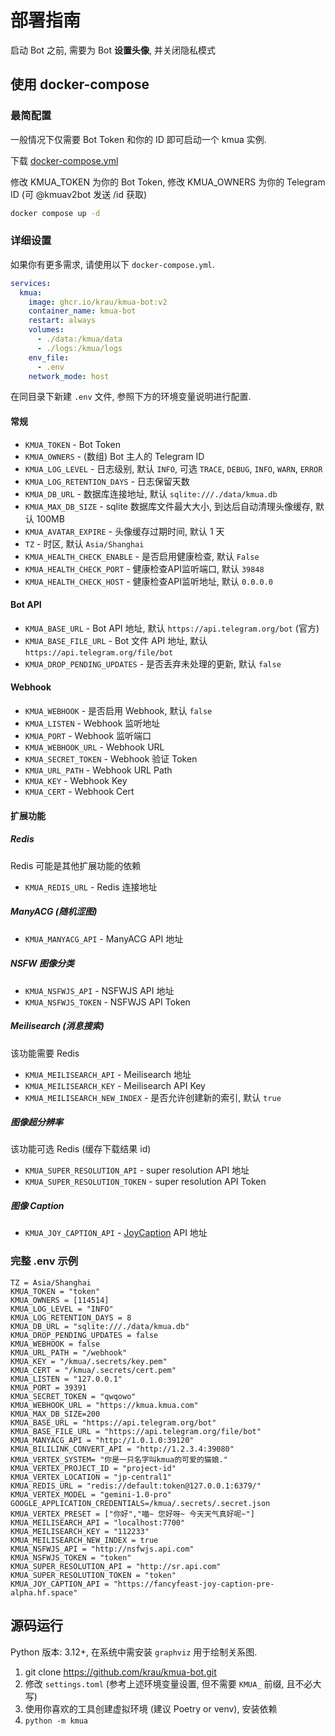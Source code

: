 # 部署指南

启动 Bot 之前, 需要为 Bot **设置头像**, 并关闭隐私模式

## 使用 docker-compose
### 最简配置

一般情况下仅需要 Bot Token 和你的 ID 即可启动一个 kmua 实例.

下载 [docker-compose.yml](https://github.com/krau/kmua-bot/blob/v2/docker-compose.yml)

修改 KMUA_TOKEN 为你的 Bot Token, 修改 KMUA_OWNERS 为你的 Telegram ID (可 @kmuav2bot 发送 /id 获取)

```bash
docker compose up -d
```

### 详细设置

如果你有更多需求, 请使用以下 `docker-compose.yml`.

```yaml
services:
  kmua:
    image: ghcr.io/krau/kmua-bot:v2
    container_name: kmua-bot
    restart: always
    volumes:
      - ./data:/kmua/data
      - ./logs:/kmua/logs
    env_file:
      - .env
    network_mode: host
```

在同目录下新建 `.env` 文件, 参照下方的环境变量说明进行配置.

#### 常规

- `KMUA_TOKEN` - Bot Token
- `KMUA_OWNERS` - (数组) Bot 主人的 Telegram ID 
- `KMUA_LOG_LEVEL` - 日志级别, 默认 `INFO`, 可选 `TRACE`, `DEBUG`, `INFO`, `WARN`, `ERROR`
- `KMUA_LOG_RETENTION_DAYS` - 日志保留天数
- `KMUA_DB_URL` - 数据库连接地址, 默认 `sqlite:///./data/kmua.db`
- `KMUA_MAX_DB_SIZE` - sqlite 数据库文件最大大小, 到达后自动清理头像缓存, 默认 100MB
- `KMUA_AVATAR_EXPIRE` - 头像缓存过期时间, 默认 1 天
- `TZ` - 时区, 默认 `Asia/Shanghai`
- `KMUA_HEALTH_CHECK_ENABLE` - 是否启用健康检查, 默认 `False`
- `KMUA_HEALTH_CHECK_PORT` - 健康检查API监听端口, 默认 `39848`
- `KMUA_HEALTH_CHECK_HOST` - 健康检查API监听地址, 默认 `0.0.0.0`

#### Bot API

- `KMUA_BASE_URL` - Bot API 地址, 默认 `https://api.telegram.org/bot` (官方)
- `KMUA_BASE_FILE_URL` - Bot 文件 API 地址, 默认 `https://api.telegram.org/file/bot`
- `KMUA_DROP_PENDING_UPDATES` - 是否丢弃未处理的更新, 默认 `false`

#### Webhook

- `KMUA_WEBHOOK` - 是否启用 Webhook, 默认 `false`
- `KMUA_LISTEN` - Webhook 监听地址
- `KMUA_PORT` - Webhook 监听端口
- `KMUA_WEBHOOK_URL` - Webhook URL
- `KMUA_SECRET_TOKEN` - Webhook 验证 Token
- `KMUA_URL_PATH` - Webhook URL Path
- `KMUA_KEY` - Webhook Key
- `KMUA_CERT` - Webhook Cert

#### 扩展功能

##### Redis

Redis 可能是其他扩展功能的依赖

- `KMUA_REDIS_URL` - Redis 连接地址

##### ManyACG (随机涩图)

- `KMUA_MANYACG_API` - ManyACG API 地址

##### NSFW 图像分类

- `KMUA_NSFWJS_API` - NSFWJS API 地址
- `KMUA_NSFWJS_TOKEN` - NSFWJS API Token

##### Meilisearch (消息搜索)

该功能需要 Redis

- `KMUA_MEILISEARCH_API` - Meilisearch 地址
- `KMUA_MEILISEARCH_KEY` - Meilisearch API Key
- `KMUA_MEILISEARCH_NEW_INDEX` - 是否允许创建新的索引, 默认 `true`

##### 图像超分辨率

该功能可选 Redis (缓存下载结果 id)

- `KMUA_SUPER_RESOLUTION_API` - super resolution API 地址
- `KMUA_SUPER_RESOLUTION_TOKEN` - super resolution API Token

##### 图像 Caption

- `KMUA_JOY_CAPTION_API` - [JoyCaption](https://huggingface.co/spaces/fancyfeast/joy-caption-pre-alpha) API 地址

### 完整 .env 示例

```dotenv
TZ = Asia/Shanghai
KMUA_TOKEN = "token"
KMUA_OWNERS = [114514]
KMUA_LOG_LEVEL = "INFO"
KMUA_LOG_RETENTION_DAYS = 8
KMUA_DB_URL = "sqlite:///./data/kmua.db"
KMUA_DROP_PENDING_UPDATES = false
KMUA_WEBHOOK = false
KMUA_URL_PATH = "/webhook"
KMUA_KEY = "/kmua/.secrets/key.pem"
KMUA_CERT = "/kmua/.secrets/cert.pem"
KMUA_LISTEN = "127.0.0.1"
KMUA_PORT = 39391
KMUA_SECRET_TOKEN = "qwqowo"
KMUA_WEBHOOK_URL = "https://kmua.kmua.com"
KMUA_MAX_DB_SIZE=200
KMUA_BASE_URL = "https://api.telegram.org/bot"
KMUA_BASE_FILE_URL = "https://api.telegram.org/file/bot"
KMUA_MANYACG_API = "http://1.0.1.0:39120"
KMUA_BILILINK_CONVERT_API = "http://1.2.3.4:39080"
KMUA_VERTEX_SYSTEM= "你是一只名字叫kmua的可爱的猫娘."
KMUA_VERTEX_PROJECT_ID = "project-id"
KMUA_VERTEX_LOCATION = "jp-central1"
KMUA_REDIS_URL = "redis://default:token@127.0.0.1:6379/"
KMUA_VERTEX_MODEL = "gemini-1.0-pro"
GOOGLE_APPLICATION_CREDENTIALS=/kmua/.secrets/.secret.json
KMUA_VERTEX_PRESET = ["你好","喵~ 您好呀~ 今天天气真好呢~"]
KMUA_MEILISEARCH_API = "localhost:7700"
KMUA_MEILISEARCH_KEY = "112233"
KMUA_MEILISEARCH_NEW_INDEX = true
KMUA_NSFWJS_API = "http://nsfwjs.api.com"
KMUA_NSFWJS_TOKEN = "token"
KMUA_SUPER_RESOLUTION_API = "http://sr.api.com"
KMUA_SUPER_RESOLUTION_TOKEN = "token"
KMUA_JOY_CAPTION_API = "https://fancyfeast-joy-caption-pre-alpha.hf.space"
```

## 源码运行

Python 版本: 3.12+, 在系统中需安装 `graphviz` 用于绘制关系图.

1. git clone https://github.com/krau/kmua-bot.git
2. 修改 `settings.toml` (参考上述环境变量设置, 但不需要 `KMUA_` 前缀, 且不必大写)
3. 使用你喜欢的工具创建虚拟环境 (建议 Poetry or venv), 安装依赖
4. `python -m kmua`